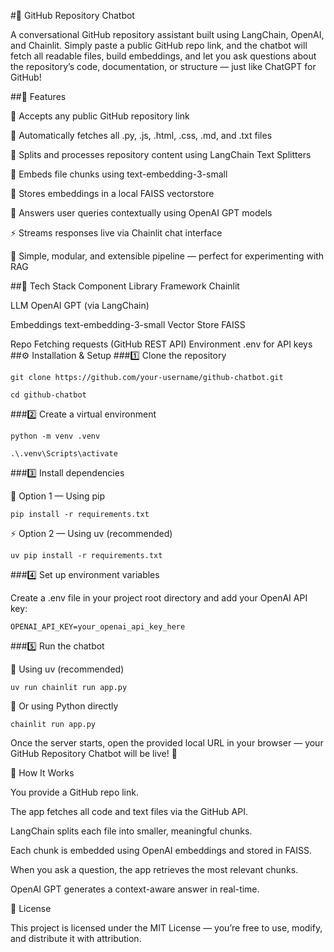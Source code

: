 #🧠 GitHub Repository Chatbot

A conversational GitHub repository assistant built using LangChain, OpenAI, and Chainlit.
Simply paste a public GitHub repo link, and the chatbot will fetch all readable files, build embeddings, and let you ask questions about the repository’s code, documentation, or structure — just like ChatGPT for GitHub!

##🚀 Features


🔗 Accepts any public GitHub repository link

📂 Automatically fetches all .py, .js, .html, .css, .md, and .txt files

🧩 Splits and processes repository content using LangChain Text Splitters

🧮 Embeds file chunks using text-embedding-3-small

🧠 Stores embeddings in a local FAISS vectorstore

💬 Answers user queries contextually using OpenAI GPT models

⚡ Streams responses live via Chainlit chat interface

🔁 Simple, modular, and extensible pipeline — perfect for experimenting with RAG

##🧰 Tech Stack
Component	Library
Framework	Chainlit

LLM	OpenAI GPT (via LangChain)

Embeddings	text-embedding-3-small
Vector Store	FAISS

Repo Fetching	requests (GitHub REST API)
Environment	.env for API keys
##⚙️ Installation & Setup
###1️⃣ Clone the repository
```
git clone https://github.com/your-username/github-chatbot.git
```
```
cd github-chatbot
```

###2️⃣ Create a virtual environment
```
python -m venv .venv
```
```
.\.venv\Scripts\activate
```

###3️⃣ Install dependencies

🧩 Option 1 — Using pip
```
pip install -r requirements.txt
```

⚡ Option 2 — Using uv (recommended)
```
uv pip install -r requirements.txt
```
###4️⃣ Set up environment variables

Create a .env file in your project root directory and add your OpenAI API key:

```
OPENAI_API_KEY=your_openai_api_key_here
```
###5️⃣ Run the chatbot

🧠 Using uv (recommended)
```
uv run chainlit run app.py
```

🐍 Or using Python directly
```
chainlit run app.py
```

Once the server starts, open the provided local URL in your browser —
your GitHub Repository Chatbot will be live! 🎉

🧠 How It Works

You provide a GitHub repo link.

The app fetches all code and text files via the GitHub API.

LangChain splits each file into smaller, meaningful chunks.

Each chunk is embedded using OpenAI embeddings and stored in FAISS.

When you ask a question, the app retrieves the most relevant chunks.

OpenAI GPT generates a context-aware answer in real-time.

📜 License

This project is licensed under the MIT License —
you’re free to use, modify, and distribute it with attribution.
